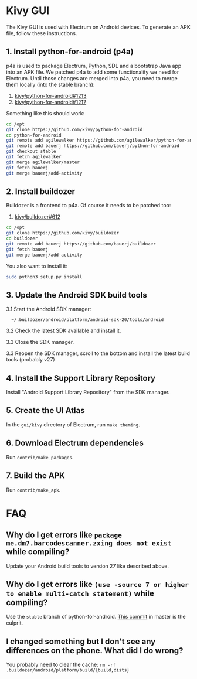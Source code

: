 # Kivy GUI

The Kivy GUI is used with Electrum on Android devices. To generate an APK file, follow these instructions.

## 1. Install python-for-android (p4a)
p4a is used to package Electrum, Python, SDL and a bootstrap Java app into an APK file.
We patched p4a to add some functionality we need for Electrum. Until those changes are
merged into p4a, you need to merge them locally (into the stable branch):

1. [kivy/python-for-android#1213](https://github.com/kivy/python-for-android/pull/1213)
2. [kivy/python-for-android#1217](https://github.com/kivy/python-for-android/pull/1217)

Something like this should work:

```sh
cd /opt
git clone https://github.com/kivy/python-for-android
cd python-for-android
git remote add agilewalker https://github.com/agilewalker/python-for-android
git remote add bauerj https://github.com/bauerj/python-for-android
git checkout stable
git fetch agilewalker
git merge agilewalker/master
git fetch bauerj
git merge bauerj/add-activity
```

## 2. Install buildozer
Buildozer is a frontend to p4a. Of course it needs to be patched too:

1. [kivy/buildozer#612](https://github.com/kivy/python-for-android/pull/1213)

```sh
cd /opt
git clone https://github.com/kivy/buildozer
cd buildozer
git remote add bauerj https://github.com/bauerj/buildozer
git fetch bauerj
git merge bauerj/add-activity
```

You also want to install it:

```sh
sudo python3 setup.py install
```

## 3. Update the Android SDK build tools
3.1 Start the Android SDK manager:

      ~/.buildozer/android/platform/android-sdk-20/tools/android

3.2 Check the latest SDK available and install it.

3.3 Close the SDK manager.

3.3 Reopen the SDK manager, scroll to the bottom and install the latest build tools (probably v27)

## 4. Install the Support Library Repository
Install "Android Support Library Repository" from the SDK manager.

## 5. Create the UI Atlas
In the `gui/kivy` directory of Electrum, run `make theming`.

## 6. Download Electrum dependencies
Run `contrib/make_packages`.

## 7. Build the APK
Run `contrib/make_apk`.

# FAQ
## Why do I get errors like `package me.dm7.barcodescanner.zxing does not exist` while compiling?
Update your Android build tools to version 27 like described above.

## Why do I get errors like  `(use -source 7 or higher to enable multi-catch statement)` while compiling?
Use the `stable` branch of python-for-android.
[This commit](https://github.com/kivy/python-for-android/commit/3534a761b17040755accf941f898cc66b905e8db) in master is the culprit.

## I changed something but I don't see any differences on the phone. What did I do wrong?
You probably need to clear the cache: `rm -rf .buildozer/android/platform/build/{build,dists}`